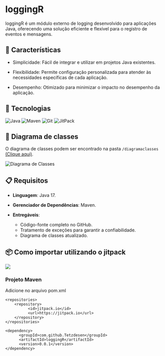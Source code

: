 # loggingR

loggingR é um módulo externo de logging desenvolvido para aplicações Java, oferecendo uma solução eficiente e flexível para o registro de eventos e mensagens.

## 🎯 Características

- Simplicidade: Fácil de integrar e utilizar em projetos Java existentes.

- Flexibilidade: Permite configuração personalizada para atender às necessidades específicas de cada aplicação.

- Desempenho: Otimizado para minimizar o impacto no desempenho da aplicação.

## 🔧 Tecnologias

![Java](https://img.shields.io/badge/Java-ED8B00?style=for-the-badge&logo=java&logoColor=white)
![Maven](https://img.shields.io/badge/Maven-C71A36?style=for-the-badge&logo=apache-maven&logoColor=white)
![Git](https://img.shields.io/badge/Git-F05032?style=for-the-badge&logo=git&logoColor=white)
![JitPack](https://img.shields.io/badge/JitPack-2.0.0-green?style=for-the-badge&logo=jitpack)

## 📐 Diagrama de classes

O diagrama de classes podem ser encontrado na pasta `/diagramaclasses` [(Clique aqui)](diagramaclasses/).

![Diagrama de Classes]()

## 📋 Requisitos
- **Linguagem**: Java 17.
- **Gerenciador de Dependências**: Maven.
- **Entregáveis**:

  - Código-fonte completo no GitHub.
  - Tratamento de exceções para garantir a confiabilidade.
  - Diagrama de classes atualizado.

## 📦 Como importar utilizando o jitpack

[![](https://jitpack.io/v/Tetzdesen/loggingR.svg)](https://jitpack.io/#Tetzdesen/loggingR)

### Projeto Maven

Adicione no arquivo pom.xml

```
<repositories>
	<repository>
		  <id>jitpack.io</id>
		  <url>https://jitpack.io</url>
	</repository>
</repositories>

<dependency>
	  <groupId>com.github.Tetzdesen</groupId>
	  <artifactId>loggingR</artifactId>
	  <version>0.0.1</version>
</dependency>
```



